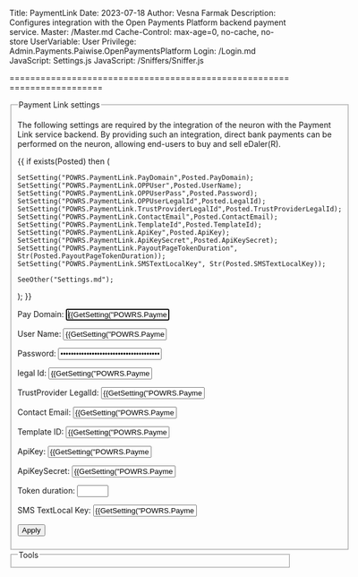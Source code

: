 ﻿Title: PaymentLink
Date: 2023-07-18
Author: Vesna Farmak
Description: Configures integration with the Open Payments Platform backend payment service.
Master: /Master.md
Cache-Control: max-age=0, no-cache, no-store
UserVariable: User
Privilege: Admin.Payments.Paiwise.OpenPaymentsPlatform
Login: /Login.md
JavaScript: Settings.js
JavaScript: /Sniffers/Sniffer.js


========================================================================

<form action="Settings.md" method="post" enctype="multipart/form-data">
<fieldset>
<legend>Payment Link settings</legend>

The following settings are required by the integration of the neuron with the Payment Link service backend. 
By providing such an integration, direct bank payments can be performed on the neuron, allowing end-users to buy and sell eDaler(R).


{{
if exists(Posted) then
(
    
	SetSetting("POWRS.PaymentLink.PayDomain",Posted.PayDomain);
	SetSetting("POWRS.PaymentLink.OPPUser",Posted.UserName);
	SetSetting("POWRS.PaymentLink.OPPUserPass",Posted.Password);
	SetSetting("POWRS.PaymentLink.OPPUserLegalId",Posted.LegalId);
	SetSetting("POWRS.PaymentLink.TrustProviderLegalId",Posted.TrustProviderLegalId);
	SetSetting("POWRS.PaymentLink.ContactEmail",Posted.ContactEmail);
	SetSetting("POWRS.PaymentLink.TemplateId",Posted.TemplateId);
	SetSetting("POWRS.PaymentLink.ApiKey",Posted.ApiKey);
	SetSetting("POWRS.PaymentLink.ApiKeySecret",Posted.ApiKeySecret);
	SetSetting("POWRS.PaymentLink.PayoutPageTokenDuration", Str(Posted.PayoutPageTokenDuration));
	SetSetting("POWRS.PaymentLink.SMSTextLocalKey", Str(Posted.SMSTextLocalKey));
	
	SeeOther("Settings.md");
);
}}

<p>
 <label for="PayDomain">Pay Domain:</label>  
<input type="text" id="PayDomain" name="PayDomain" value='{{GetSetting("POWRS.PaymentLink.PayDomain","")}}' autofocus required title="Domain where users can reach payment link."/>
</p>

<p>
<label for="ClientID">User Name:</label>  
<input type="text" id="UserName" name="UserName" value='{{GetSetting("POWRS.PaymentLink.OPPUser","")}}' autofocus required title="User Name ID identifying the OPP User in the Payment Link  backend."/>
</p>

<p>
<label for="Password">Password:</label>  
<input type="password" id="Password" name="Password" value='{{GetSetting("POWRS.PaymentLink.OPPUserPass","")}}' required title="Password used to authenticate the OPP user with the backend."/>
</p>

<p>
<label for="LegalId">legal Id:</label>  
<input type="text" id="LegalId" name="LegalId" value='{{GetSetting("POWRS.PaymentLink.OPPUserLegalId","")}}' required title="Legal Id used to authenticate the OPP user with the backend."/>
</p>

<p>
<label for="TrustProviderLegalId">TrustProvider LegalId:</label>  
<input type="text" id="TrustProviderLegalId" name="TrustProviderLegalId" value='{{GetSetting("POWRS.PaymentLink.TrustProviderLegalId","")}}' autofocus required title="Identity of Trust provider to use for signing the contracts"/>
</p>

<p>
<label for="ContactEmail">Contact Email:</label>  
<input type="text" id="ContactEmail" name="ContactEmail" value='{{GetSetting("POWRS.PaymentLink.ContactEmail","")}}' autofocus required title="Contact Email will be used to recive emails when user send contact data on a Paylink Generator Contact Us Screen "/>
</p>

<p>
<label for="TemplateId">Template ID:</label>  
<input type="text" id="TemplateId" name="TemplateId" value='{{GetSetting("POWRS.PaymentLink.TemplateId","")}}' autofocus required title="TemplateId used for creating contracts. "/>
</p>

<p>
<label for="ApiKey">ApiKey:</label>  
<input type="text" id="ApiKey" name="ApiKey" value='{{GetSetting("POWRS.PaymentLink.ApiKey","")}}' autofocus required title="ApiKey used to create legal identities"/>
</p>

<p>
<label for="ApiKeySecret">ApiKeySecret: </label>  
<input type="text" id="ApiKeySecret" name="ApiKeySecret" value='{{GetSetting("POWRS.PaymentLink.ApiKeySecret","")}}' autofocus required title="ApiKeySecret used in pair with api key to create legal identities. "/>
</p>

<p>
<label for="PayoutPageTokenDuration">Token duration: </label>  
<input type="number" min="5" max="15" id="PayoutPageTokenDuration" name="PayoutPageTokenDuration" value='{{GetSetting("POWRS.PaymentLink.PayoutPageTokenDuration","")}}' autofocus required title="Duration of jwt token for initiating payment on payout page. "/>
</p>

<p>
<label for="SMSTextLocalKey">SMS TextLocal Key: </label>  
<input type="text" id="SMSTextLocalKey" name="SMSTextLocalKey" value='{{GetSetting("POWRS.PaymentLink.SMSTextLocalKey","")}}' autofocus required title="Key for sending SMS"/>
</p>

<button type="submit" class="posButton">Apply</button>
</fieldset>

<fieldset>
<legend>Tools</legend>
</fieldset>
</form>
